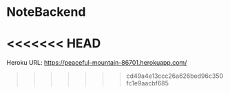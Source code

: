 # NoteBackend
<<<<<<< HEAD
=======
 
Heroku URL: https://peaceful-mountain-86701.herokuapp.com/ 
>>>>>>> cd49a4e13ccc26a626bed96c350fc1e9aacbf685
